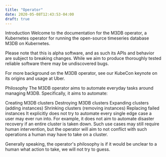 ```yaml
---
title: "Operator"
date: 2020-05-08T12:43:53-04:00
draft: true
---
```


Introduction
Welcome to the documentation for the M3DB operator, a Kubernetes operator for running the open-source timeseries database M3DB on Kubernetes.

Please note that this is alpha software, and as such its APIs and behavior are subject to breaking changes. While we aim to produce thoroughly tested reliable software there may be undiscovered bugs.

For more background on the M3DB operator, see our KubeCon keynote on its origins and usage at Uber.

Philosophy
The M3DB operator aims to automate everyday tasks around managing M3DB. Specifically, it aims to automate:

Creating M3DB clusters
Destroying M3DB clusters
Expanding clusters (adding instances)
Shrinking clusters (removing instances)
Replacing failed instances
It explicitly does not try to automate every single edge case a user may ever run into. For example, it does not aim to automate disaster recovery if an entire cluster is taken down. Such use cases may still require human intervention, but the operator will aim to not conflict with such operations a human may have to take on a cluster.

Generally speaking, the operator's philosophy is if it would be unclear to a human what action to take, we will not try to guess.